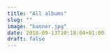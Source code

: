 ```yaml
---
title: "All albums"
slug: ""
image: "banner.jpg"
date: 2018-09-13T10:18:04+01:00
draft: false
---
```

